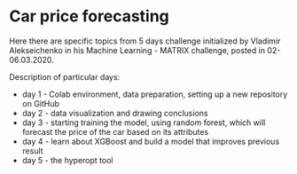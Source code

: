 # Car price forecasting

Here there are specific topics from 5 days challenge initialized by Vladimir Alekseichenko
in his Machine Learning - MATRIX challenge, posted in 02-06.03.2020.

Description of particular days:

* day 1 - Colab environment, data preparation, setting up a new repository on GitHub
* day 2 - data visualization and drawing conclusions
* day 3 - starting training the model, using random forest, which will forecast the price of the car based on its attributes
* day 4 - learn about XGBoost and build a model that improves previous result
* day 5 - the hyperopt tool
